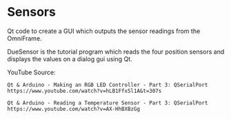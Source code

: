 # Sensors

Qt code to create a GUI which outputs the sensor readings from the OmniFrame. 

DueSensor is the tutorial program which reads the four position sensors and displays the values on a dialog gui using Qt. 

  YouTube Source: 

    Qt & Arduino - Making an RGB LED Controller - Part 3: QSerialPort
    https://www.youtube.com/watch?v=hLB1FfxSl1A&t=307s

    Qt & Arduino - Reading a Temperature Sensor - Part 3: QSerialPort
    https://www.youtube.com/watch?v=AX-HhBXBzGg

